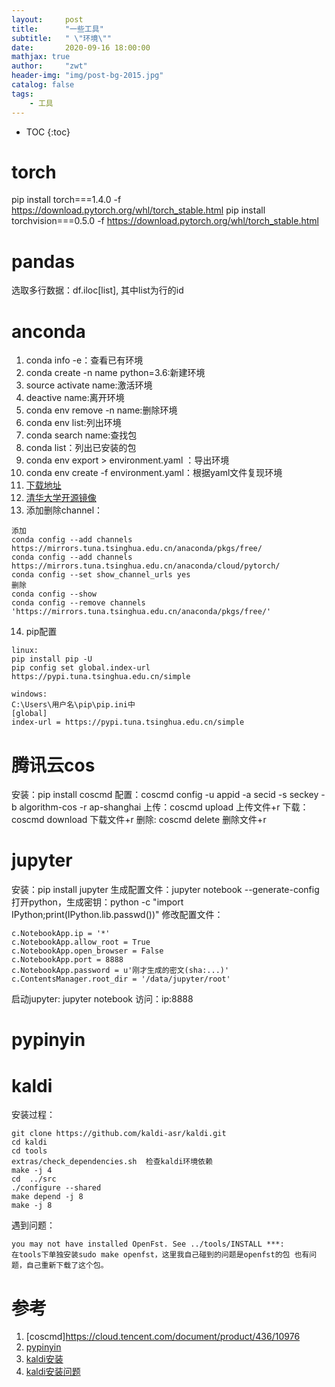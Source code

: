 ```yaml
---
layout:     post
title:      "一些工具"
subtitle:   " \"环境\""
date:       2020-09-16 18:00:00
mathjax: true
author:     "zwt"
header-img: "img/post-bg-2015.jpg"
catalog: false
tags:
    - 工具
---
```

* TOC
{:toc}

# torch

pip install torch===1.4.0 -f https://download.pytorch.org/whl/torch_stable.html
pip install torchvision===0.5.0 -f https://download.pytorch.org/whl/torch_stable.html

# pandas

选取多行数据：df.iloc[list], 其中list为行的id

# anconda

1. conda info -e：查看已有环境
2. conda create -n name python=3.6:新建环境
3. source activate name:激活环境
4. deactive name:离开环境
5. conda env remove -n name:删除环境
6. conda env list:列出环境
7. conda search name:查找包
8. conda list：列出已安装的包
9. conda env export > environment.yaml ：导出环境
10. conda env create -f environment.yaml：根据yaml文件复现环境
11. [下载地址](https://www.anaconda.com/products/individual)
12. [清华大学开源镜像](https://mirrors.tuna.tsinghua.edu.cn/anaconda/archive/)
13. 添加删除channel：
```
添加
conda config --add channels https://mirrors.tuna.tsinghua.edu.cn/anaconda/pkgs/free/
conda config --add channels https://mirrors.tuna.tsinghua.edu.cn/anaconda/cloud/pytorch/
conda config --set show_channel_urls yes
删除
conda config --show 
conda config --remove channels 'https://mirrors.tuna.tsinghua.edu.cn/anaconda/pkgs/free/' 
```
14. pip配置
```
linux:
pip install pip -U
pip config set global.index-url https://pypi.tuna.tsinghua.edu.cn/simple

windows:
C:\Users\用户名\pip\pip.ini中
[global]
index-url = https://pypi.tuna.tsinghua.edu.cn/simple
```

# 腾讯云cos

安装：pip install coscmd
配置：coscmd config -u appid -a secid -s seckey -b algorithm-cos -r ap-shanghai
上传：coscmd upload <localpath> <cospath>  上传文件+r
下载：coscmd download <cospath> <localpath> 下载文件+r
删除: coscmd delete <cospath>  删除文件+r

# jupyter

安装：pip install jupyter
生成配置文件：jupyter notebook --generate-config
打开python，生成密钥：python -c "import IPython;print(IPython.lib.passwd())"
修改配置文件：
```
c.NotebookApp.ip = '*'
c.NotebookApp.allow_root = True
c.NotebookApp.open_browser = False
c.NotebookApp.port = 8888
c.NotebookApp.password = u'刚才生成的密文(sha:...)'
c.ContentsManager.root_dir = '/data/jupyter/root'
```
启动jupyter: jupyter notebook
访问：ip:8888

# pypinyin

# kaldi
安装过程：
```
git clone https://github.com/kaldi-asr/kaldi.git
cd kaldi
cd tools
extras/check_dependencies.sh  检查kaldi环境依赖
make -j 4
cd  ../src
./configure --shared
make depend -j 8
make -j 8
```
遇到问题：
```
you may not have installed OpenFst. See ../tools/INSTALL ***:
在tools下单独安装sudo make openfst，这里我自己碰到的问题是openfst的包 也有问题，自己重新下载了这个包。
```
# 参考
1. [coscmd]https://cloud.tencent.com/document/product/436/10976
2. [pypinyin](https://github.com/mozillazg/python-pinyin)
3. [kaldi安装](https://ptorch.com/news/205.html)
4. [kaldi安装问题](https://zhuanlan.zhihu.com/p/148524930)